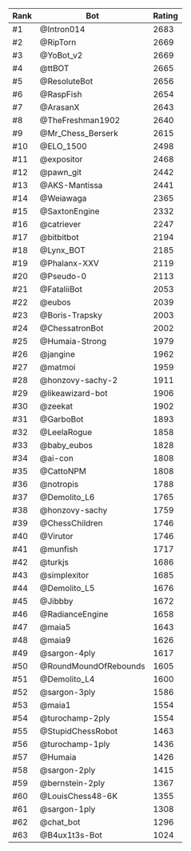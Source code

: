 Rank|Bot|Rating
---|---|---
#1|@Intron014|2683
#2|@RipTorn|2669
#3|@YoBot_v2|2669
#4|@ttBOT|2665
#5|@ResoluteBot|2656
#6|@RaspFish|2654
#7|@ArasanX|2643
#8|@TheFreshman1902|2640
#9|@Mr_Chess_Berserk|2615
#10|@ELO_1500|2498
#11|@expositor|2468
#12|@pawn_git|2442
#13|@AKS-Mantissa|2441
#14|@Weiawaga|2365
#15|@SaxtonEngine|2332
#16|@catriever|2247
#17|@bitbitbot|2194
#18|@Lynx_BOT|2185
#19|@Phalanx-XXV|2119
#20|@Pseudo-0|2113
#21|@FataliiBot|2053
#22|@eubos|2039
#23|@Boris-Trapsky|2003
#24|@ChessatronBot|2002
#25|@Humaia-Strong|1979
#26|@jangine|1962
#27|@matmoi|1959
#28|@honzovy-sachy-2|1911
#29|@likeawizard-bot|1906
#30|@zeekat|1902
#31|@GarboBot|1893
#32|@LeelaRogue|1858
#33|@baby_eubos|1828
#34|@ai-con|1808
#35|@CattoNPM|1808
#36|@notropis|1788
#37|@Demolito_L6|1765
#38|@honzovy-sachy|1759
#39|@ChessChildren|1746
#40|@Virutor|1746
#41|@munfish|1717
#42|@turkjs|1686
#43|@simplexitor|1685
#44|@Demolito_L5|1676
#45|@Jibbby|1672
#46|@RadianceEngine|1658
#47|@maia5|1643
#48|@maia9|1626
#49|@sargon-4ply|1617
#50|@RoundMoundOfRebounds|1605
#51|@Demolito_L4|1600
#52|@sargon-3ply|1586
#53|@maia1|1554
#54|@turochamp-2ply|1554
#55|@StupidChessRobot|1463
#56|@turochamp-1ply|1436
#57|@Humaia|1426
#58|@sargon-2ply|1415
#59|@bernstein-2ply|1367
#60|@LouisChess48-6K|1355
#61|@sargon-1ply|1308
#62|@chat_bot|1296
#63|@B4ux1t3s-Bot|1024

